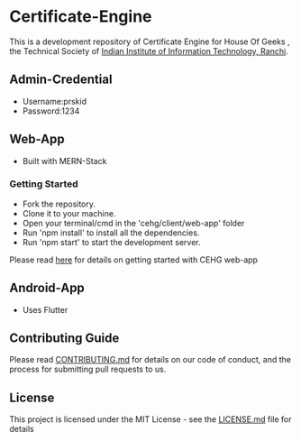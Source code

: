 # Certificate-Engine

This is a development repository of Certificate Engine for House Of Geeks , the Technical Society of [Indian Institute of Information Technology, Ranchi](http://iiitranchi.ac.in/).

## Admin-Credential
- Username:prskid
- Password:1234

## Web-App

- Built with MERN-Stack

### Getting Started

- Fork the repository.
- Clone it to your machine.
- Open your terminal/cmd in the 'cehg/client/web-app' folder
- Run 'npm install' to install all the dependencies.
- Run 'npm start' to start the development server.

Please read [here](https://github.com/houseofgeeks/cehg/blob/master/client/web-app/README.md) for details on getting started with CEHG web-app

## Android-App

- Uses Flutter

## Contributing Guide

Please read [CONTRIBUTING.md](https://github.com/houseofgeeks/cehg/blob/master/CONTRIBUTING.md) for details on our code of conduct, and the process for submitting pull requests to us.

## License

This project is licensed under the MIT License - see the [LICENSE.md](https://github.com/houseofgeeks/cehg/blob/master/LICENSE) file for details

